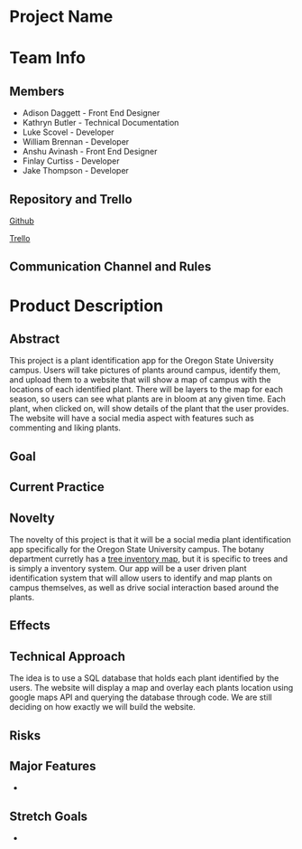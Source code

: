 # Project Name


# Team Info


## Members



* Adison Daggett - Front End Designer
* Kathryn Butler - Technical Documentation
* Luke Scovel - Developer
* William Brennan - Developer
* Anshu Avinash - Front End Designer
* Finlay Curtiss - Developer
* Jake Thompson - Developer


## Repository and Trello

[Github](https://github.com/Flameis/CS362-Team3)

[Trello](https://trello.com/invite/b/67889462677f5d65a4989b33/ATTIe0f43054cfcbbfb3830f98380cd77a4bFBE38CB3/pt3-backups-made-simple)

## Communication Channel and Rules


# Product Description


## Abstract

This project is a plant identification app for the Oregon State University campus. Users will take pictures of plants around campus, identify them, and upload them to a website that will show a map of campus with the locations of each identified plant. There will be layers to the map for each season, so users can see what plants are in bloom at any given time. Each plant, when clicked on, will show details of the plant that the user provides. The website will have a social media aspect with features such as commenting and liking plants.


## Goal



## Current Practice



## Novelty

The novelty of this project is that it will be a social media plant identification app specifically for the Oregon State University campus. The botany department curretly has a [tree inventory map](https://www.arcgis.com/apps/instant/basic/index.html?appid=097214a28e934a7681e229b41c9e0d29), but it is specific to trees and is simply a inventory system. Our app will be a user driven plant identification system that will allow users to identify and map plants on campus themselves, as well as drive social interaction based around the plants. 


## Effects



## Technical Approach

The idea is to use a SQL database that holds each plant identified by the users. The website will display a map and overlay each plants location using google maps API and querying the database through code. We are still deciding on how exactly we will build the website.


## Risks



## Major Features



* 

## Stretch Goals



* 
